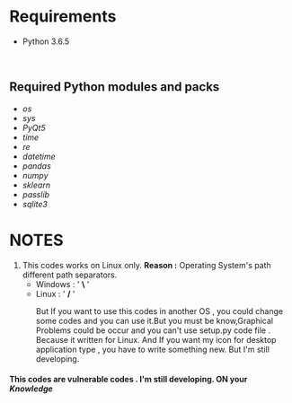 <h1> Requirements </h1>
 <ul><li>Python 3.6.5</li></ul></br>
<h2>Required Python modules and packs</h2>
<ul>
 <li><i>os</i></br></li>
 <li><i>sys</i></br></li>
 <li><i>PyQt5</i></br></li>
 <li><i>time</i></br></li>
 <li><i>re</i></br></li>
 <li><i>datetime</i></br></li>
 <li><i>pandas</i></br></li>
 <li><i>numpy</i></br></li>
 <li><i>sklearn</i></br></li>
 <li><i>passlib</i></br></li>
 <li><i>sqlite3</i></br></li>
</ul>
<h1>NOTES</h1>
<ol>
<li>This codes works on Linux only. <strong>Reason :</strong> Operating System's path different path separators.</br>
<ul>
<li>Windows : ' <strong>\</strong> '</li>
<li>Linux : ' <strong>/</strong> '</li>
<p>
But If you want to use this codes in another OS , you could change some codes and you can use it.But you must be know,Graphical Problems could be occur and you can't use setup.py code file . Because it written for Linux. And If you want my icon for desktop application type , you have to write something new. But I'm still developing.</br>
</p>
</li>
</ol>
<h4>This codes are vulnerable codes . I'm still developing. <strong>ON</strong> your <i>Knowledge</i></h4>

